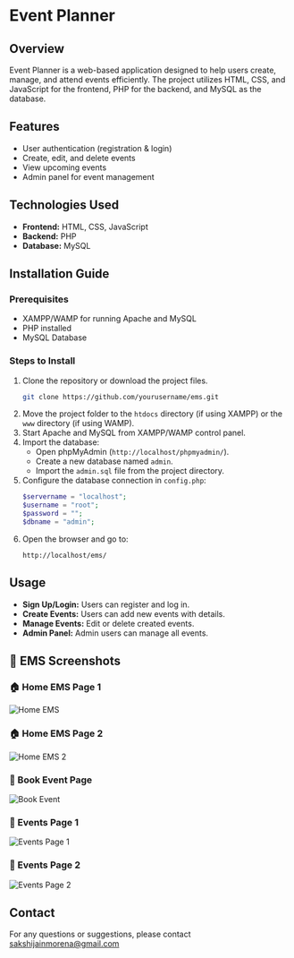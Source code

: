 # Event Planner

## Overview
Event Planner is a web-based application designed to help users create, manage, and attend events efficiently. The project utilizes HTML, CSS, and JavaScript for the frontend, PHP for the backend, and MySQL as the database.

## Features
- User authentication (registration & login)
- Create, edit, and delete events
- View upcoming events
- Admin panel for event management

## Technologies Used
- **Frontend:** HTML, CSS, JavaScript
- **Backend:** PHP
- **Database:** MySQL

## Installation Guide
### Prerequisites
- XAMPP/WAMP for running Apache and MySQL
- PHP installed
- MySQL Database

### Steps to Install
1. Clone the repository or download the project files.
   ```bash
   git clone https://github.com/yourusername/ems.git
   ```
2. Move the project folder to the `htdocs` directory (if using XAMPP) or the `www` directory (if using WAMP).
3. Start Apache and MySQL from XAMPP/WAMP control panel.
4. Import the database:
   - Open phpMyAdmin (`http://localhost/phpmyadmin/`).
   - Create a new database named `admin`.
   - Import the `admin.sql` file from the project directory.
5. Configure the database connection in `config.php`:
   ```php
   $servername = "localhost";
   $username = "root";
   $password = "";
   $dbname = "admin";
   ```
6. Open the browser and go to:
   ```
   http://localhost/ems/
   ```

## Usage
- **Sign Up/Login:** Users can register and log in.
- **Create Events:** Users can add new events with details.
- **Manage Events:** Edit or delete created events.
- **Admin Panel:** Admin users can manage all events.

 ## 📸 EMS Screenshots

### 🏠 Home EMS Page 1
![Home EMS](https://github.com/SAKSHIJAIN123-MCA/ems/blob/main/admin/image/home%20ems.jpg?raw=true)

### 🏠 Home EMS Page 2
![Home EMS 2](https://github.com/SAKSHIJAIN123-MCA/ems/blob/main/admin/image/home%20ems%202.jpg?raw=true)

### 📅 Book Event Page
![Book Event](https://github.com/SAKSHIJAIN123-MCA/ems/blob/main/admin/image/book%20event.jpg?raw=true)

### 🎉 Events Page 1
![Events Page 1](https://github.com/SAKSHIJAIN123-MCA/ems/blob/main/admin/image/events.jpg?raw=true)

### 🎉 Events Page 2
![Events Page 2](https://github.com/SAKSHIJAIN123-MCA/ems/blob/main/admin/image/events2.jpg?raw=true)

## Contact
For any questions or suggestions, please contact sakshijainmorena@gmail.com


